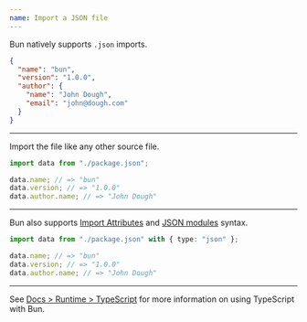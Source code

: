 ```yaml
---
name: Import a JSON file
---
```


Bun natively supports `.json` imports.

```json#package.json
{
  "name": "bun",
  "version": "1.0.0",
  "author": {
    "name": "John Dough",
    "email": "john@dough.com"
  }
}
```

---

Import the file like any other source file.

```ts
import data from "./package.json";

data.name; // => "bun"
data.version; // => "1.0.0"
data.author.name; // => "John Dough"
```

---

Bun also supports [Import Attributes](https://github.com/tc39/proposal-import-attributes/) and [JSON modules](https://github.com/tc39/proposal-json-modules) syntax.

```ts
import data from "./package.json" with { type: "json" };

data.name; // => "bun"
data.version; // => "1.0.0"
data.author.name; // => "John Dough"
```

---

See [Docs > Runtime > TypeScript](https://bun.com/docs/runtime/typescript) for more information on using TypeScript with Bun.
